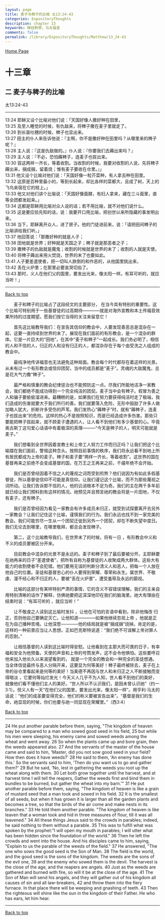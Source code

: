 ```yaml
---
layout: page
title: 麦子与稗子的比喻 太13:24-43
categories: ExpositoryThoughts
description: chapter 13
keywords: 释经默想，马太福音
comments: false
permalink: /library/ExpositoryThoughts/Matthew/13_24-43
---
```

[ Home Page ]({{site.baseurl}}/index) <br>

<a name="0"></a>
# 十三章 

## 二 麦子与稗子的比喻

太13:24-43

***

13:24 耶稣又设个比喻对他们说：「天国好像人撒好种在田里，<br>
13:25 及至人睡觉的时候，有仇敌来，将稗子撒在麦子里就走了。<br>
13:26 到长苗吐穗的时候，稗子也显出来。<br>
13:27 田主的仆人来告诉他说：『主啊，你不是撒好种在田里吗？从哪里来的稗子呢？』<br>
13:28 主人说：『这是仇敌做的。』仆人说：『你要我们去薅出来吗？』<br>
13:29 主人说：『不必，恐怕薅稗子，连麦子也拔出来。<br>
13:30 容这两样一齐长，等着收割。当收割的时候，我要对收割的人说，先将稗子薅出来，捆成捆，留着烧；惟有麦子要收在仓里。』」<br>
13:31 他又设个比喻对他们说：「天国好像一粒芥菜种，有人拿去种在田里。<br>
13:32 这原是百种里最小的，等到长起来，却比各样的菜都大，且成了树，天上的飞鸟来宿在它的枝上。」<br>
13:33 他又对他们讲个比喻说：「天国好像面酵，有妇人拿来，藏在三斗面里，直等全团都发起来。」<br>
13:34 这都是耶稣用比喻对众人说的话；若不用比喻，就不对他们说什么。<br>
13:35 这是要应验先知的话，说：我要开口用比喻，把创世以来所隐藏的事发明出来。<br>
13:36 当下，耶稣离开众人，进了房子。他的门徒进前来，说：「请把田间稗子的比喻讲给我们听。」<br>
13:37 他回答说：「那撒好种的就是人子；<br>
13:38 田地就是世界；好种就是天国之子；稗子就是那恶者之子；<br>
13:39 撒稗子的仇敌就是魔鬼；收割的时候就是世界的末了；收割的人就是天使。<br>
13:40 将稗子薅出来用火焚烧，世界的末了也要如此。<br>
13:41 人子要差遣使者，把一切叫人跌倒的和作恶的，从他国里挑出来，<br>
13:42 丢在火炉里；在那里必要哀哭切齿了。<br>
13:43 那时，义人在他们父的国里，要发出光来，像太阳一样。有耳可听的，就应当听！」<br>

***

[Back to top](#0)

&emsp;&emsp;麦子和稗子的比喻占了这段经文的主要部分， 在当今具有特别的重要性。这个比喻可特别用于一些基督徒的过高期待————就是对海外宣教和本土传福音效果所持的过度期望。愿我们按它当得的关注来留意它！

&emsp;&emsp;首先这比喻教导我们：在宣告其信仰的教会中，人要发现善恶总是混杂在一起，这要一直持续到世界的末了。展现在我们面前的有形教会，是一个混杂的群体。它是一片巨大的“田地”，在其中“麦子和稗子”一起成长。我们务必明了，相信的人和不信的人，归正的人和没有归正的人，都混杂存在于每个由受洗之人组成的教会中。

&emsp;&emsp;最纯净地传讲福音也无法避免这种局面。教会每个时代都存在着这样的光景。从未有过一个有形教会或信仰团契，当中的成员都是“麦子”。灵魂的大敌魔鬼，总是花大气力撒“稗子”。

&emsp;&emsp;最严格和慎重的教会纪律惩治也不能预防这一点。尽我们所能地洁净一家教会，我们都绝不能成功得到一个完全纯洁的团契。麦子当中会有稗子。假冒为善之人和骗子要偷偷溜进来。最糟糕的是，如果我们在努力要获得纯洁时走了极端，我们造成的伤害就要大于我们所行的善。我们就要落入危险，无形中鼓励了许多人做加略人犹大，折断许多受伤的芦苇。我们发热心“薅稗子”时，就有“薅稗子，连麦子也拔出来”的危险。这样的热心不是按照知识，而是已经造成许多伤害。那些只要能把稗子拔起来，就不顾麦子遭遇的人，让人看不到他们有多少基督的心。毕竟奥古斯丁这句爱心话语中有着极深的真理———“今天是稗子的人，明天可能就是麦子。”

&emsp;&emsp;我们想看到全世界因着宣教士和上帝工人努力工作而归正吗？让我们把这个比喻摆在我们面前，警惕这种念头。按照目前事情的秩序，我们将永远看不到地上所有居民都成为上帝的麦子。稗子和麦子要“两样一齐长，等着收割”。这世界的国在基督再来之前绝不会变成基督的国，在万王之王再来之前，千禧年绝不会开始。

&emsp;&emsp;我们是否曾经因着不信之人的蔑视之词而受到煎熬？他们说因为有如此多假基督徒，所以基督徒信仰不可能是真信仰。让我们谨记这个比喻，而不为那些蔑视之词所动。让我们告诉那不信的人，他的讥诮根本不足为奇。我们的主在两千多年前就已经让我们预料到有这样的情况。祂预见并且预言祂的教会将是一片田地，不仅有麦子，还有稗子。

&emsp;&emsp;我们是否曾经因为看见一家教会有许多成员未归正，就受到试探要离开去另外一家教会？让我们记住这个比喻，谨慎我们的行为。我们永远也找不到一家完美的教会。我们可能穷尽一生从一个团契迁徙到另外一个团契，却在不断失望中度日。我们无论去到哪里，在哪里敬拜，都总会发现稗子。

&emsp;&emsp;第二，这个比喻教导我们，在世界末了的时候，将有一日 ，有形教会中义和不义的成员要被区分开来。

&emsp;&emsp;目前教会中混杂的光景不是永远的。麦子和稗子到了最后要被分开。主耶稣要在祂再来的日子“差遣使者”，把所有自称为基督徒的人收聚成两大群体。这些大有能力的收割使者不会犯错。他们要用无误的判断分清义人和恶人，把每一个人放在他自己的位置。圣徒和基督忠心的仆人要得到荣耀、尊荣和永生。属世界、不敬虔、漫不经心和不归正的人，要被“丢在火炉里”，遭受羞辱及永远的藐视。

&emsp;&emsp;比喻的这部分有某样特别严肃的事情，它的含义不容错误理解。我们的主亲自用特别清晰的话作了解释，仿佛祂要把这深深地印在我们的脑海里。祂大有理由在结束时说：“有耳可听的 ，就应当听！”

&emsp;&emsp;让不敬虔之人读到这比喻时发抖 ，让他在可怕的言语中看到，除非他悔改
归正，否则他自己要确定灭亡。让他知道————如果他继续忽视上帝 ，他就是正在为自己播种苦境。让他深思————他的结局就是被“捆成捆”烧掉。肯定的是，这样的一种前景应当让人思想。正如巴克斯特说道：“我们绝不可误解上帝对罪人的忍耐。”

&emsp;&emsp;让相信基督的人读到这比喻时得安慰。让他看到在主那大而可畏的日子，有幸福和安全为他预备。天使的声音和上帝的号筒发声，这不会令他惧怕。这些要呼召他来加入他长久以来渴望看到的， 就是一个完全的教会和一种完全的圣徒想通。当全体信徒最终与恶人分隔开来，这要显为何等美好！稗子最终被除去，麦子在上帝的谷仓里看起来是何等的美好！当美德不再因与世人和未归正之人不断接触而变得暗淡 ，它要何等灿烂发光！今天义人几乎不为人知，世人看不到他们的美好，就像他们看不懂他们主人的美好。“世人所以不认识我们，是因未曾认识祂”（约一3:1）。但义人有一天“在他们父的国里，要发出光来，像太阳一样”。用亨利·马太的话说：“他们的成圣要变得完全，他们的称义要被宣告出来”。“基督是我们的生命，祂显现的时候，你们也要与祂一同显现在荣耀里。”（西3:4）

[Back to top](#0)

***

24 He put another parable before them, saying, "The kingdom of heaven may be compared to a man who sowed good seed in his field, 25 but while his men were sleeping, his enemy came and sowed weeds among the wheat and went away. 26 So when the plants came up and bore grain, then the weeds appeared also. 27 And the servants of the master of the house came and said to him, 'Master, did you not sow good seed in your field? How then does it have weeds?' 28 He said to them, 'An enemy has done this.' So the servants said to him, 'Then do you want us to go and gather them?' 29 But he said, 'No, lest in gathering the weeds you root up the wheat along with them. 30 Let both grow together until the harvest, and at harvest time I will tell the reapers, Gather the weeds first and bind them in bundles to be burned, but gather the wheat into my barn.'" 31 He put another parable before them, saying, "The kingdom of heaven is like a grain of mustard seed that a man took and sowed in his field. 32 It is the smallest of all seeds, but when it has grown it is larger than all the garden plants and becomes a tree, so that the birds of the air come and make nests in its branches." 33 He told them another parable. "The kingdom of heaven is like leaven that a woman took and hid in three measures of flour, till it was all leavened." 34 All these things Jesus said to the crowds in parables; indeed, he said nothing to them without a parable. 35 This was to fulfill what was spoken by the prophet:"I will open my mouth in parables; I will utter what has been hidden since the foundation of the world." 36 Then he left the crowds and went into the house. And his disciples came to him, saying, "Explain to us the parable of the weeds of the field." 37 He answered, "The one who sows the good seed is the Son of Man. 38 The field is the world, and the good seed is the sons of the kingdom. The weeds are the sons of the evil one, 39 and the enemy who sowed them is the devil. The harvest is the close of the age, and the reapers are angels. 40 Just as the weeds are gathered and burned with fire, so will it be at the close of the age. 41 The Son of Man will send his angels, and they will gather out of his kingdom all causes of sin and all law-breakers, 42 and throw them into the fiery furnace. In that place there will be weeping and gnashing of teeth. 43 Then the righteous will shine like the sun in the kingdom of their Father. He who has ears, let him hear.

***

[Back to top](#0)
